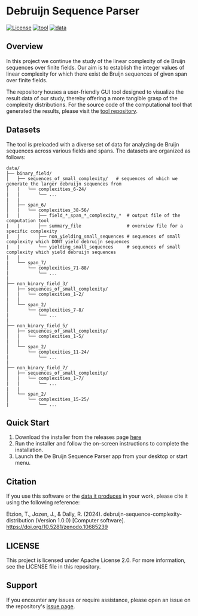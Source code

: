 # Debruijn Sequence Parser
[![License](https://img.shields.io/badge/license-Apache_2.0-green)](https://github.com/joannj35/debruijn-sequence-parser/blob/master/LICENSE)
[![tool](https://img.shields.io/badge/source_code-computational_tool-8A2BE2)](https://github.com/joannj35/debruijn-sequence-complexity-distribution)
[![data](https://img.shields.io/badge/data-overview-blue)](https://github.com/joannj35/debruijn-sequence-parser/blob/master/data/README.md)

## Overview
In this project we continue the study of the linear complexity of de Bruijn sequences over finite fields. Our aim is to establish the integer values of
linear complexity for which there exist de Bruijn sequences of given span over finite fields.

The repository houses a user-friendly GUI tool designed to visualize the result data of our study, thereby offering a more tangible grasp of the complexity distributions. For the source code of the computational tool that generated the results, please visit the [tool repository](https://github.com/joannj35/debruijn-sequence-complexity-distribution).

## Datasets
The tool is preloaded with a diverse set of data for analyzing de Bruijn sequences across various fields and spans. The datasets are organized as follows:
```
data/
├── binary_field/
│   ├── sequences_of_small_complexity/   # sequences of which we generate the larger debruijn sequences from
│   |   └── complexities_6-24/
|   |       └── ...
|   |
│   ├── span_6/
│   |   └── complexities_38-56/
|   |       ├── field_*_span_*_complexity_*  # output file of the computation tool
|   |       ├── summary_file                 # overview file for a specific complexity
|   |       ├── non_yielding_small_sequences # sequences of small complexity which DONT yield debruijn sequences
|   |       └── yielding_small_sequences     # sequences of small complexity which yield debruijn sequences
|   |
|   └── span_7/
│       └── complexities_71-88/
|           └── ...
|
├── non_binary_field_3/
│   ├── sequences_of_small_complexity/ 
│   |   └── complexities_1-2/
|   |
│   └── span_2/
│       └── complexities_7-8/
|           └── ...
|
├── non_binary_field_5/
│   ├── sequences_of_small_complexity/ 
│   |   └── complexities_1-5/
|   |
│   └── span_2/
│       └── complexities_11-24/
|           └── ...
|
├── non_binary_field_7/
│   ├── sequences_of_small_complexity/ 
│   |   └── complexities_1-7/
|   |       └── ...
|   |
│   └── span_2/
│       └── complexities_15-25/
|           └── ...
```

## Quick Start
1. Download the installer from the releases page [here](https://github.com/joannj35/debruijn-sequence-parser/releases) 
2. Run the installer and follow the on-screen instructions to complete the installation.
3. Launch the De Bruijn Sequence Parser app from your desktop or start menu.

## Citation
If you use this software or the [data it produces](https://github.com/joannj35/debruijn-sequence-parser/tree/master/data) in your work,  please cite it using the following reference:

Etzion, T., Jozen, J., & Dally, R. (2024). debruijn-sequence-complexity-distribution (Version 1.0.0) [Computer software]. https://doi.org/10.5281/zenodo.10685239

## LICENSE
This project is licensed under Apache License 2.0. For more information, see the LICENSE file in this repository.

## Support
If you encounter any issues or require assistance, please open an issue on the repository's [issue page](https://github.com/joannj35/debruijn-sequence-parser/issues).
